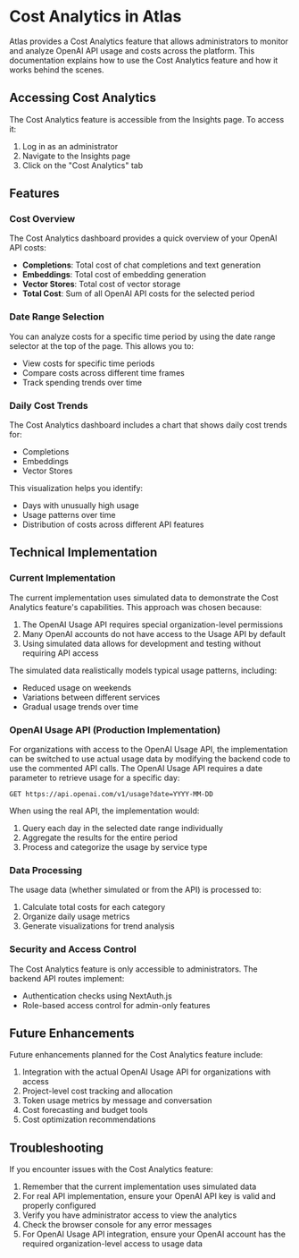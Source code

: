 # Cost Analytics in Atlas

Atlas provides a Cost Analytics feature that allows administrators to monitor and analyze OpenAI API usage and costs across the platform. This documentation explains how to use the Cost Analytics feature and how it works behind the scenes.

## Accessing Cost Analytics

The Cost Analytics feature is accessible from the Insights page. To access it:

1. Log in as an administrator
2. Navigate to the Insights page
3. Click on the "Cost Analytics" tab

## Features

### Cost Overview

The Cost Analytics dashboard provides a quick overview of your OpenAI API costs:

- **Completions**: Total cost of chat completions and text generation
- **Embeddings**: Total cost of embedding generation
- **Vector Stores**: Total cost of vector storage
- **Total Cost**: Sum of all OpenAI API costs for the selected period

### Date Range Selection

You can analyze costs for a specific time period by using the date range selector at the top of the page. This allows you to:

- View costs for specific time periods
- Compare costs across different time frames
- Track spending trends over time

### Daily Cost Trends

The Cost Analytics dashboard includes a chart that shows daily cost trends for:

- Completions
- Embeddings
- Vector Stores

This visualization helps you identify:
- Days with unusually high usage
- Usage patterns over time
- Distribution of costs across different API features

## Technical Implementation

### Current Implementation

The current implementation uses simulated data to demonstrate the Cost Analytics feature's capabilities. This approach was chosen because:

1. The OpenAI Usage API requires special organization-level permissions
2. Many OpenAI accounts do not have access to the Usage API by default
3. Using simulated data allows for development and testing without requiring API access

The simulated data realistically models typical usage patterns, including:
- Reduced usage on weekends
- Variations between different services
- Gradual usage trends over time

### OpenAI Usage API (Production Implementation)

For organizations with access to the OpenAI Usage API, the implementation can be switched to use actual usage data by modifying the backend code to use the commented API calls. The OpenAI Usage API requires a date parameter to retrieve usage for a specific day:

```
GET https://api.openai.com/v1/usage?date=YYYY-MM-DD
```

When using the real API, the implementation would:
1. Query each day in the selected date range individually
2. Aggregate the results for the entire period
3. Process and categorize the usage by service type

### Data Processing

The usage data (whether simulated or from the API) is processed to:

1. Calculate total costs for each category
2. Organize daily usage metrics
3. Generate visualizations for trend analysis

### Security and Access Control

The Cost Analytics feature is only accessible to administrators. The backend API routes implement:

- Authentication checks using NextAuth.js
- Role-based access control for admin-only features

## Future Enhancements

Future enhancements planned for the Cost Analytics feature include:

1. Integration with the actual OpenAI Usage API for organizations with access
2. Project-level cost tracking and allocation
3. Token usage metrics by message and conversation
4. Cost forecasting and budget tools
5. Cost optimization recommendations

## Troubleshooting

If you encounter issues with the Cost Analytics feature:

1. Remember that the current implementation uses simulated data
2. For real API implementation, ensure your OpenAI API key is valid and properly configured
3. Verify you have administrator access to view the analytics
4. Check the browser console for any error messages
5. For OpenAI Usage API integration, ensure your OpenAI account has the required organization-level access to usage data 